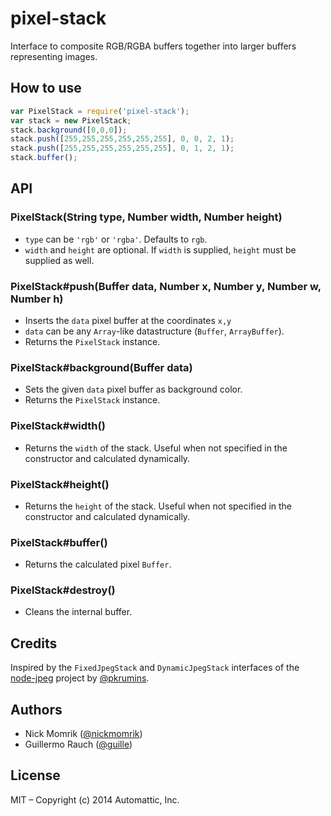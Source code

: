 
# pixel-stack

Interface to composite RGB/RGBA buffers together into larger buffers
representing images.

## How to use

```js
var PixelStack = require('pixel-stack');
var stack = new PixelStack;
stack.background([0,0,0]);
stack.push([255,255,255,255,255,255], 0, 0, 2, 1);
stack.push([255,255,255,255,255,255], 0, 1, 2, 1);
stack.buffer();
```

## API

### PixelStack(String type, Number width, Number height)

- `type` can be `'rgb'` or `'rgba'`. Defaults to `rgb`.
- `width` and `height` are optional. If `width` is supplied, `height`
  must be supplied as well.

### PixelStack#push(Buffer data, Number x, Number y, Number w, Number h)

- Inserts the `data` pixel buffer at the coordinates `x,y`
- `data` can be any `Array`-like datastructure (`Buffer`, `ArrayBuffer`).
- Returns the `PixelStack` instance.

### PixelStack#background(Buffer data)

- Sets the given `data` pixel buffer as background color.
- Returns the `PixelStack` instance.

### PixelStack#width()

- Returns the `width` of the stack. Useful when not specified in the
  constructor and calculated dynamically.

### PixelStack#height()

- Returns the `height` of the stack. Useful when not specified in the
  constructor and calculated dynamically.

### PixelStack#buffer()

- Returns the calculated pixel `Buffer`.

### PixelStack#destroy()

- Cleans the internal buffer.

## Credits

Inspired by the `FixedJpegStack` and `DynamicJpegStack` interfaces of
the [node-jpeg](https://github.com/pkrumins/node-jpeg) project by [@pkrumins](https://github.com/pkrumins/node-jpeg).

## Authors

- Nick Momrik ([@nickmomrik](https://github.com/nickmomrik))
- Guillermo Rauch ([@guille](https://github.com/guille))

## License

MIT – Copyright (c) 2014 Automattic, Inc.
